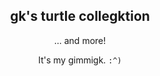 <div align=center>
 <h2> gk's turtle collegktion </h2>
 <p> ... and more! </p
</div>

It's my gimmigk.  `:^)`
